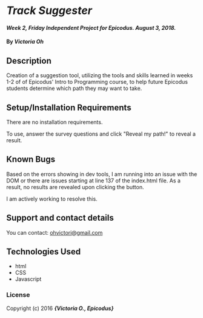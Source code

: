 # _Track Suggester_

#### _Week 2, Friday Independent Project for Epicodus. August 3, 2018._

#### By _**Victoria Oh**_

## Description

Creation of a suggestion tool, utilizing the tools and skills learned in weeks 1-2 of of Epicodus' Intro to Programming course, to help future Epicodus students determine which path they may want to take.

## Setup/Installation Requirements

There are no installation requirements.

To use, answer the survey questions and click "Reveal my path!" to reveal a result.

## Known Bugs
Based on the errors showing in dev tools, I am running into an issue with the DOM or there are issues starting at line 137 of the index.html file. As a result, no results are revealed upon clicking the button.

I am actively working to resolve this.

## Support and contact details
You can contact: ohvictori@gmail.com

## Technologies Used
* html
* CSS
* Javascript

### License


Copyright (c) 2016 **_{Victoria O., Epicodus}_**
